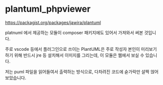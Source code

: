 # plantuml_phpviewer

https://packagist.org/packages/jawira/plantuml

platnuml 에서 제공하는 모듈이 composer 패키지에도 있어서
가져와서 써본 것입니다.

주로 vscode 등에서 플러그인으로 쓰이는 PlantUML은 
주로 작성자 본인이 미리보기 하기 위해 반드시 jre 등 설치해서 이미지를 그리는데,
이 모듈은 웹에서 보실 수 있습니다.

저는 puml 파일을 읽어들여서 출력하는 방식으로,
다차려진 코드에 숟가락만 살짝 얹어보았습니다.
